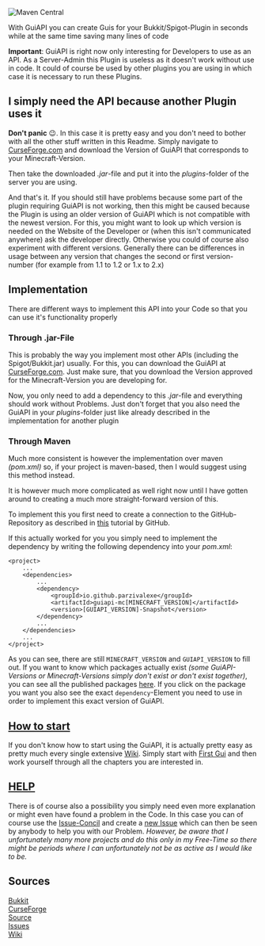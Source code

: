 ![Maven Central](https://img.shields.io/maven-central/v/io.github.parzivalexe/guiapi-mc1.8?label=MAVEN-CENTRAL%20%5BMC%20v1.8%5D&style=for-the-badge)

With GuiAPI you can create Guis for your Bukkit/Spigot-Plugin in seconds while at the same time saving many lines of code

**Important**: GuiAPI is right now only interesting for Developers to use as an API. As a Server-Admin this Plugin is useless as it doesn't work without use in code. It could of course be used by other plugins you are using in which case it is necessary to run these Plugins.


## I simply need the API because another Plugin uses it

**Don't panic** 😉. In this case it is pretty easy and you don't need to bother with all the other stuff written in this Readme. 
Simply navigate to [CurseForge.com](https://www.curseforge.com/minecraft/bukkit-plugins/guiapi-by-birdcraft33/files) and download the Version of GuiAPI that corresponds to your Minecraft-Version. 

Then take the downloaded *.jar*-file and put it into the *plugins*-folder of the server you are using. 

And that's it. If you should still have problems because some part of the plugin requiring GuiAPI is not working, then this might be caused because the Plugin is using an older version of GuiAPI which is not compatible with the newest version. For this, you might want to look up which version is needed on the Website of the Developer or (when this isn't communicated anywhere) ask the developer directly. Otherwise you could of course also experiment with different versions. Generally there can be differences in usage between any version that changes the second or first version-number (for example from 1.1 to 1.2 or 1.x to 2.x)


## Implementation

There are different ways to implement this API into your Code so that you can use it's functionality properly


### Through .jar-File

This is probably the way you implement most other APIs (including the Spigot/Bukkit.jar) usually. 
For this, you can download the GuiAPI at [CurseForge.com](https://www.curseforge.com/minecraft/bukkit-plugins/guiapi-by-birdcraft33/files). 
Just make sure, that you download the Version approved for the Minecraft-Version you are developing for.

Now, you only need to add a dependency to this *.jar*-file and everything should work without Problems. Just don't forget that you also need the GuiAPI in your *plugins*-folder just like already described in the implementation for another plugin


### Through Maven

Much more consistent is however the implementation over maven *(pom.xml)* so, if your project is maven-based, then I would suggest using this method instead. 

It is however much more complicated as well right now until I have gotten around to creating a much more straight-forward version of this.

To implement this you first need to create a connection to the GitHub-Repository as described in [this](https://docs.github.com/en/packages/working-with-a-github-packages-registry/working-with-the-apache-maven-registry) tutorial by GitHub. 

If this actually worked for you you simply need to implement the dependency by writing the following dependency into your *pom.xml*:
```
<project>
    ...
    <dependencies>
        ...
        <dependency>
            <groupId>io.github.parzivalexe</groupId>
            <artifactId>guiapi-mc[MINECRAFT_VERSION]</artifactId>
            <version>[GUIAPI_VERSION]-Snapshot</version>
        </dependency>
        ...
    </dependencies>
    ...
</project>
```
As you can see, there are still `MINECRAFT_VERSION` and `GUIAPI_VERSION` to fill out. If you want to know which packages actually exist *(some GuiAPI-Versions or Minecraft-Versions simply don't exist or don't exist together)*, you can see all the published packages [here](https://github.com/ParzivalExe?tab=packages&repo_name=guiapi). If you click on the package you want you also see the exact `dependency`-Element you need to use in order to implement this exact version of GuiAPI.


## [How to start](https://github.com/ParzivalExe/guiapi/wiki)

If you don't know how to start using the GuiAPI, it is actually pretty easy as pretty much every single extensive [Wiki](https://github.com/ParzivalExe/guiapi/wiki). Simply start with [First Gui](https://github.com/ParzivalExe/guiapi/wiki/First-Gui) and then work yourself through all the chapters you are interested in. 


## [HELP](https://github.com/ParzivalExe/guiapi/issues)

There is of course also a possibility you simply need even more explanation or might even have found a problem in the Code. In this case you can of course use the [Issue-Concil](https://github.com/ParzivalExe/guiapi/issues) and create a [new Issue](https://github.com/ParzivalExe/guiapi/issues/new) which can then be seen by anybody to help you with our Problem. 
*However, be aware that I unfortunately many more projects and do this only in my Free-Time so there might be periods where I can unfortunately not be as active as I would like to be.*


## Sources

[Bukkit](https://dev.bukkit.org/projects/guiapi-by-birdcraft33)  
[CurseForge](https://www.curseforge.com/minecraft/bukkit-plugins/guiapi-by-birdcraft33/files)                    
[Source](https://github.com/ParzivalExe/guiapi)                    
[Issues](https://github.com/ParzivalExe/guiapi/issues)                     
[Wiki](https://github.com/ParzivalExe/guiapi/wiki)
